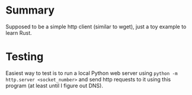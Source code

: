 # Summary
Supposed to be a simple http client (similar to wget), just a toy example to learn Rust.

# Testing
Easiest way to test is to run a local Python web server using `python -m http.server <socket_number>` and send http requests to it using this program (at least until I figure out DNS).